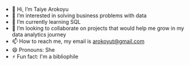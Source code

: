 - 👋 Hi, I’m Taiye Arokoyu
- 👀 I’m interested in solving business problems with data
- 🌱 I’m currently learning SQL
- 💞️ I’m looking to collaborate on projects that would help me grow in my data analytics journey
- 📫 How to reach me, my email is arokoyut@gmail.com
- 😄 Pronouns: She
- ⚡ Fun fact: I'm a bibliophile

<!---
Taiyelolu1/Taiyelolu1 is a ✨ special ✨ repository because its `README.md` (this file) appears on your GitHub profile.
You can click the Preview link to take a look at your changes.
--->
